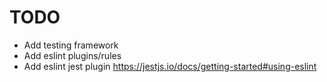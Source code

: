 # TODO
- Add testing framework
- Add eslint plugins/rules
- Add eslint jest plugin https://jestjs.io/docs/getting-started#using-eslint